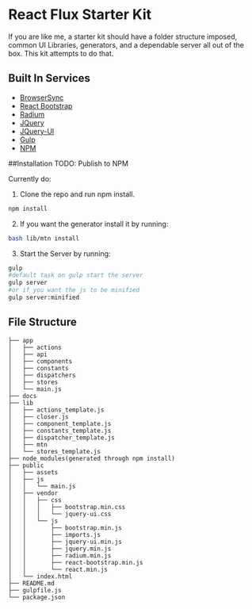 # React Flux Starter Kit
If you are like me, a starter kit should have a folder structure imposed, common UI Libraries, generators, and a dependable server all out of the box. This kit attempts to do that.

## Built In Services
* [BrowserSync](http://www.browsersync.io/)
* [React Bootstrap](https://react-bootstrap.github.io/)
* [Radium](http://projects.formidablelabs.com/radium/)
* [JQuery](https://jquery.com/)
* [JQuery-UI](https://jqueryui.com/)
* [Gulp](http://gulpjs.com/)
* [NPM](https://www.npmjs.com/)

##Installation
TODO: Publish to NPM

Currently do:

1. Clone the repo and run npm install.
```bash
npm install
```
2. If you want the generator install it by running: 
```bash
bash lib/mtn install
```
3. Start the Server by running:
```bash
gulp
#default task on gulp start the server
gulp server
#or if you want the js to be minified
gulp server:minified
```

## File Structure
```
├── app
│   ├── actions
│   ├── api
│   ├── components
│   ├── constants
│   ├── dispatchers
│   ├── stores
│   └── main.js
├── docs
├── lib
│   ├── actions_template.js
│   ├── closer.js
│   ├── component_template.js
│   ├── constants_template.js
│   ├── dispatcher_template.js
│   ├── mtn
│   └── stores_template.js
├── node_modules(generated through npm install)
├── public
│   ├── assets
│   ├── js
│   │   └── main.js
│   ├── vendor
│   │   ├── css
│   │   │   ├── bootstrap.min.css
│   │   │   └── jquery-ui.css
│   │   └── js
│   │       ├── bootstrap.min.js
│   │       ├── imports.js
│   │       ├── jquery-ui.min.js
│   │       ├── jquery.min.js
│   │       ├── radium.min.js
│   │       ├── react-bootstrap.min.js
│   │       └── react.min.js
│   └── index.html
├── README.md
├── gulpfile.js
└── package.json
```

